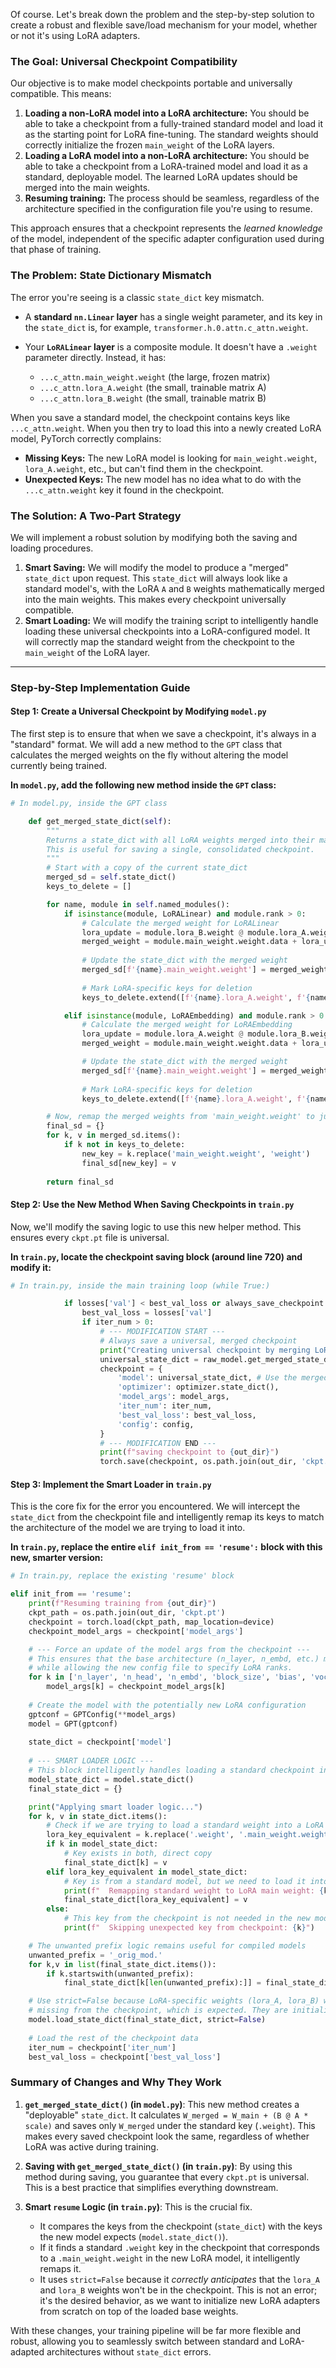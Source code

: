 Of course. Let's break down the problem and the step-by-step solution to create a robust and flexible save/load mechanism for your model, whether or not it's using LoRA adapters.

### The Goal: Universal Checkpoint Compatibility

Our objective is to make model checkpoints portable and universally compatible. This means:

1.  **Loading a non-LoRA model into a LoRA architecture:** You should be able to take a checkpoint from a fully-trained standard model and load it as the starting point for LoRA fine-tuning. The standard weights should correctly initialize the frozen `main_weight` of the LoRA layers.
2.  **Loading a LoRA model into a non-LoRA architecture:** You should be able to take a checkpoint from a LoRA-trained model and load it as a standard, deployable model. The learned LoRA updates should be merged into the main weights.
3.  **Resuming training:** The process should be seamless, regardless of the architecture specified in the configuration file you're using to resume.

This approach ensures that a checkpoint represents the *learned knowledge* of the model, independent of the specific adapter configuration used during that phase of training.

### The Problem: State Dictionary Mismatch

The error you're seeing is a classic `state_dict` key mismatch.

*   A **standard `nn.Linear` layer** has a single weight parameter, and its key in the `state_dict` is, for example, `transformer.h.0.attn.c_attn.weight`.

*   Your **`LoRALinear` layer** is a composite module. It doesn't have a `.weight` parameter directly. Instead, it has:
    *   `...c_attn.main_weight.weight` (the large, frozen matrix)
    *   `...c_attn.lora_A.weight` (the small, trainable matrix A)
    *   `...c_attn.lora_B.weight` (the small, trainable matrix B)

When you save a standard model, the checkpoint contains keys like `...c_attn.weight`. When you then try to load this into a newly created LoRA model, PyTorch correctly complains:

*   **Missing Keys:** The new LoRA model is looking for `main_weight.weight`, `lora_A.weight`, etc., but can't find them in the checkpoint.
*   **Unexpected Keys:** The new model has no idea what to do with the `...c_attn.weight` key it found in the checkpoint.

### The Solution: A Two-Part Strategy

We will implement a robust solution by modifying both the saving and loading procedures.

1.  **Smart Saving:** We will modify the model to produce a "merged" `state_dict` upon request. This `state_dict` will always look like a standard model's, with the LoRA `A` and `B` weights mathematically merged into the main weights. This makes every checkpoint universally compatible.
2.  **Smart Loading:** We will modify the training script to intelligently handle loading these universal checkpoints into a LoRA-configured model. It will correctly map the standard weight from the checkpoint to the `main_weight` of the LoRA layer.

---

### Step-by-Step Implementation Guide

#### Step 1: Create a Universal Checkpoint by Modifying `model.py`

The first step is to ensure that when we save a checkpoint, it's always in a "standard" format. We will add a new method to the `GPT` class that calculates the merged weights on the fly without altering the model currently being trained.

**In `model.py`, add the following new method inside the `GPT` class:**

```python
# In model.py, inside the GPT class

    def get_merged_state_dict(self):
        """
        Returns a state_dict with all LoRA weights merged into their main weights.
        This is useful for saving a single, consolidated checkpoint.
        """
        # Start with a copy of the current state_dict
        merged_sd = self.state_dict()
        keys_to_delete = []

        for name, module in self.named_modules():
            if isinstance(module, LoRALinear) and module.rank > 0:
                # Calculate the merged weight for LoRALinear
                lora_update = module.lora_B.weight @ module.lora_A.weight * (module.alpha / module.rank)
                merged_weight = module.main_weight.weight.data + lora_update
                
                # Update the state_dict with the merged weight
                merged_sd[f'{name}.main_weight.weight'] = merged_weight
                
                # Mark LoRA-specific keys for deletion
                keys_to_delete.extend([f'{name}.lora_A.weight', f'{name}.lora_B.weight'])

            elif isinstance(module, LoRAEmbedding) and module.rank > 0:
                # Calculate the merged weight for LoRAEmbedding
                lora_update = module.lora_A.weight @ module.lora_B.weight.T
                merged_weight = module.main_weight.weight.data + lora_update * (module.alpha / module.rank)

                # Update the state_dict with the merged weight
                merged_sd[f'{name}.main_weight.weight'] = merged_weight
                
                # Mark LoRA-specific keys for deletion
                keys_to_delete.extend([f'{name}.lora_A.weight', f'{name}.lora_B.weight'])

        # Now, remap the merged weights from 'main_weight.weight' to just '.weight'
        final_sd = {}
        for k, v in merged_sd.items():
            if k not in keys_to_delete:
                new_key = k.replace('main_weight.weight', 'weight')
                final_sd[new_key] = v
        
        return final_sd
```

#### Step 2: Use the New Method When Saving Checkpoints in `train.py`

Now, we'll modify the saving logic to use this new helper method. This ensures every `ckpt.pt` file is universal.

**In `train.py`, locate the checkpoint saving block (around line 720) and modify it:**

```python
# In train.py, inside the main training loop (while True:)

            if losses['val'] < best_val_loss or always_save_checkpoint:
                best_val_loss = losses['val']
                if iter_num > 0:
                    # --- MODIFICATION START ---
                    # Always save a universal, merged checkpoint
                    print("Creating universal checkpoint by merging LoRA weights...")
                    universal_state_dict = raw_model.get_merged_state_dict()
                    checkpoint = {
                        'model': universal_state_dict, # Use the merged state dict
                        'optimizer': optimizer.state_dict(),
                        'model_args': model_args,
                        'iter_num': iter_num,
                        'best_val_loss': best_val_loss,
                        'config': config,
                    }
                    # --- MODIFICATION END ---
                    print(f"saving checkpoint to {out_dir}")
                    torch.save(checkpoint, os.path.join(out_dir, 'ckpt.pt'))
```

#### Step 3: Implement the Smart Loader in `train.py`

This is the core fix for the error you encountered. We will intercept the `state_dict` from the checkpoint file and intelligently remap its keys to match the architecture of the model we are trying to load it into.

**In `train.py`, replace the entire `elif init_from == 'resume':` block with this new, smarter version:**

```python
# In train.py, replace the existing 'resume' block

elif init_from == 'resume':
    print(f"Resuming training from {out_dir}")
    ckpt_path = os.path.join(out_dir, 'ckpt.pt')
    checkpoint = torch.load(ckpt_path, map_location=device)
    checkpoint_model_args = checkpoint['model_args']

    # --- Force an update of the model args from the checkpoint ---
    # This ensures that the base architecture (n_layer, n_embd, etc.) matches the checkpoint,
    # while allowing the new config file to specify LoRA ranks.
    for k in ['n_layer', 'n_head', 'n_embd', 'block_size', 'bias', 'vocab_size', 'n_hidden']:
        model_args[k] = checkpoint_model_args[k]
    
    # Create the model with the potentially new LoRA configuration
    gptconf = GPTConfig(**model_args)
    model = GPT(gptconf)
    
    state_dict = checkpoint['model']
    
    # --- SMART LOADER LOGIC ---
    # This block intelligently handles loading a standard checkpoint into a LoRA-enabled model.
    model_state_dict = model.state_dict()
    final_state_dict = {}

    print("Applying smart loader logic...")
    for k, v in state_dict.items():
        # Check if we are trying to load a standard weight into a LoRA layer
        lora_key_equivalent = k.replace('.weight', '.main_weight.weight')
        if k in model_state_dict:
            # Key exists in both, direct copy
            final_state_dict[k] = v
        elif lora_key_equivalent in model_state_dict:
            # Key is from a standard model, but we need to load it into a LoRA layer's main_weight
            print(f"  Remapping standard weight to LoRA main weight: {k} -> {lora_key_equivalent}")
            final_state_dict[lora_key_equivalent] = v
        else:
            # This key from the checkpoint is not needed in the new model
            print(f"  Skipping unexpected key from checkpoint: {k}")

    # The unwanted prefix logic remains useful for compiled models
    unwanted_prefix = '_orig_mod.'
    for k,v in list(final_state_dict.items()):
        if k.startswith(unwanted_prefix):
            final_state_dict[k[len(unwanted_prefix):]] = final_state_dict.pop(k)

    # Use strict=False because LoRA-specific weights (lora_A, lora_B) will be
    # missing from the checkpoint, which is expected. They are initialized from scratch.
    model.load_state_dict(final_state_dict, strict=False)
    
    # Load the rest of the checkpoint data
    iter_num = checkpoint['iter_num']
    best_val_loss = checkpoint['best_val_loss']
```

### Summary of Changes and Why They Work

1.  **`get_merged_state_dict()` (in `model.py`)**: This new method creates a "deployable" `state_dict`. It calculates `W_merged = W_main + (B @ A * scale)` and saves only `W_merged` under the standard key (`.weight`). This makes every saved checkpoint look the same, regardless of whether LoRA was active during training.

2.  **Saving with `get_merged_state_dict()` (in `train.py`)**: By using this method during saving, you guarantee that every `ckpt.pt` is universal. This is a best practice that simplifies everything downstream.

3.  **Smart `resume` Logic (in `train.py`)**: This is the crucial fix.
    *   It compares the keys from the checkpoint (`state_dict`) with the keys the new model expects (`model.state_dict()`).
    *   If it finds a standard `.weight` key in the checkpoint that corresponds to a `.main_weight.weight` in the new LoRA model, it intelligently remaps it.
    *   It uses `strict=False` because it *correctly anticipates* that the `lora_A` and `lora_B` weights won't be in the checkpoint. This is not an error; it's the desired behavior, as we want to initialize new LoRA adapters from scratch on top of the loaded base weights.

With these changes, your training pipeline will be far more flexible and robust, allowing you to seamlessly switch between standard and LoRA-adapted architectures without `state_dict` errors.